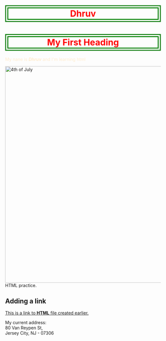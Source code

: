 # Dhruv
<!DOCTYPE html>
<html lang="en">
<style>
    p.Name{color: blanchedalmond;}
h1 { color: red; text-align: center; border: 10px double green;}
    a:hover{ background-color:burlywood;}
    
</style>
    <title> Basic HTML document</title>
<body>

<h1>My First Heading</h1>
    <p class="Name"> My nane is <i><b>Dhruv</b> </i>and I'm learning html</p>
    <p><img src="C:\Users\Dhruv Bagai\Desktop\Dhruv\Desktop\backup\Pics-va!/IMG_7098.jpg" width="700" height="700" alt="4th of July"><br>HTML practice. </p> 
    <h2>Adding a link</h2>
<a href="file:///C:/Users/Dhruv%20Bagai/Desktop/Index.html">
    This is a link to <b>HTML</b> file created earlier. </a>
    <p>My current address: <br>80 Van Reypen St, <br>Jersey City, NJ - 07306</p>

</body>
</html>
